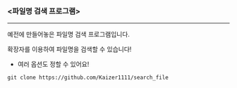 ### <파일명 검색 프로그램>

------------

예전에 만들어놓은 파일명 검색 프로그램입니다.

확장자를 이용하여 파일명을 검색할 수 있습니다!
+ 여러 옵션도 정할 수 있어요!

```
git clone https://github.com/Kaizer1111/search_file
```

